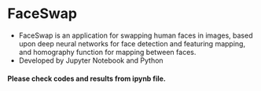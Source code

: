 # FaceSwap
- FaceSwap is an application for swapping human faces in images, based upon deep neural networks for face detection and featuring mapping, and homography function for mapping between faces.
- Developed by Jupyter Notebook and Python
#### Please check codes and results from ipynb file.
